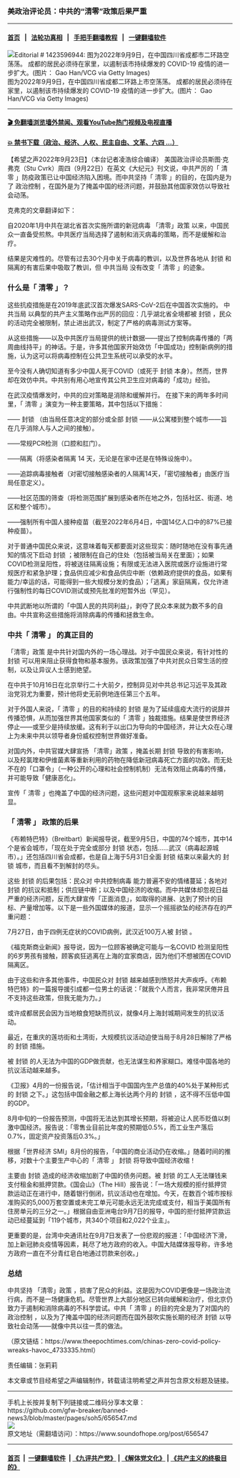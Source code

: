 ### 美政治评论员：中共的“清零”政策后果严重
------------------------

#### [首页](https://github.com/gfw-breaker/banned-news3/blob/master/README.md) &nbsp;&nbsp;|&nbsp;&nbsp; [法轮功真相](https://github.com/begood0513/basic/blob/master/README.md)  &nbsp;&nbsp;|&nbsp;&nbsp; [手把手翻墙教程](https://github.com/gfw-breaker/guides/wiki)  &nbsp;&nbsp;|&nbsp;&nbsp; [一键翻墙软件](https://github.com/gfw-breaker/nogfw/blob/master/README.md)  



<div><img alt="Editorial # 1423596944: 图为2022年9月9日，在中国四川省成都市二环路空荡荡。 成都的居民必须待在家里，以遏制该市持续爆发的 COVID-19 疫情的进一步扩大。(图片： Gao Han/VCG via Getty Images)" src="https://img.soundofhope.org/2022-09/gettyimages-1423596944-1663972302808.jpg"/>
<br/><figcaption class="caption">
 图为2022年9月9日，在中国四川省成都二环路上市空荡荡。 成都的居民必须待在家里，以遏制该市持续爆发的 COVID-19 疫情的进一步扩大。(图片： Gao Han/VCG via Getty Images)
</figcaption></div><hr/>

#### [ 🎬  免翻墙浏览墙外禁闻、观看YouTube热门视频及电视直播](https://github.com/gfw-breaker/HelloWorld)

#### [ 💥  禁书下载（政治、经济、人权、民主自由、文革、六四 ...）](https://github.com/gfw-breaker/books/blob/master/README.md)

<div><div class="Content__Wrapper sc-1bvya0-0 grZQxZ">
 <p class="meta-top">
  <span class="meta">
   【希望之声2022年9月23日】（本台记者凌浩综合编译）
  </span>
  美国政治评论员斯图·克弗克（Stu Cvrk）周四（9月22日）在英文《大纪元》刊文说，中共严厉的「
  <ok href="/term/236044">
   清零
  </ok>
  」防疫政策已让中国经济陷入困境。而中共坚持「
  <ok href="/term/236044">
   清零
  </ok>
  」的目的，在国内是为了
  <ok href="/term/312187">
   政治控制
  </ok>
  ，在国外是为了掩盖中国的经济问题，并鼓励其他国家效仿以导致社会动荡。
 </p>
 <p>
  克弗克的文章翻译如下：
 </p>
 <p>
  自2020年1月中共在湖北省首次实施所谓的新冠病毒
  <ok href="/term/787401">
   「清零」政策
  </ok>
  以来，中国民众一直备受煎熬。中共医疗当局选择了遏制和消灭病毒的策略，而不是缓解和治疗。
 </p>
 <p>
  结果是灾难性的。尽管有过去30个月中关于病毒的教训，以及世界各地从
  <ok href="/term/36231">
   封锁
  </ok>
  和隔离的有害后果中吸取了教训，但
  <ok href="/term/25929">
   中共当局
  </ok>
  没有改变「
  <ok href="/term/236044">
   清零
  </ok>
  」的迹象。
 </p>
 <h3>
  <b>
   什么是「
   <ok href="/term/236044">
    清零
   </ok>
   」？
  </b>
 </h3>
 <p>
  这些抗疫措施是在2019年底武汉首次爆发SARS-CoV-2后在中国首次实施的。
  <ok href="/term/25929">
   中共当局
  </ok>
  以典型的共产主义策略作出严厉的回应：几乎湖北省全境都被
  <ok href="/term/36231">
   封锁
  </ok>
  ，民众的活动完全被限制，禁止进出武汉，制定了严格的病毒测试方案等。
 </p>
 <p>
  从这些措施——以及中共医疗当局提供的统计数据——提出了控制病毒传播的「两周曲线持平」的神话。于是，许多其他国家开始效仿「中国成功」控制新病例的措施，认为这可以将病毒控制在公共卫生系统可以承受的水平。
 </p>
 <p>
  至今没有人确切知道有多少中国人死于COVID（或死于
  <ok href="/term/36231">
   封锁
  </ok>
  本身）。然而，世界却在效仿中共。中共别有用心地宣传其公共卫生应对病毒的「成功」经验。
 </p>
 <p>
  在武汉疫情爆发时，中共的应对策略是消除和缓解并行。 在接下来的两年多时间里，「
  <ok href="/term/236044">
   清零
  </ok>
  」演变为一种主要策略，其中包括以下措施：
 </p>
 <p>
  ——
  <ok href="/term/36231">
   封锁
  </ok>
  （由当局任意决定的部分或全部
  <ok href="/term/36231">
   封锁
  </ok>
  ——从公寓楼到整个城市——旨在几乎消除人与人之间的接触）。
 </p>
 <p>
  ——常规PCR检测（口腔和肛门）。
 </p>
 <p>
  ——隔离（将感染者隔离 14 天，无论是在家中还是在特殊设施中）。
 </p>
 <p>
  ——追踪病毒接触者（对密切接触感染者的人隔离14天，「密切接触者」由医疗当局任意定义）。
 </p>
 <p>
  ——社区范围的筛查（将检测范围扩展到感染者所在地之外，包括社区、街道、地区和整个城市）。
 </p>
 <p>
  ——强制所有中国人接种疫苗（截至2022年6月4日，中国14亿人口中的87%已接种疫苗）。
 </p>
 <p>
  对于普通中国民众来说，这意味着每天都要面对这些现实：随时随地在没有事先通知的情况下启动
  <ok href="/term/36231">
   封锁
  </ok>
  ；被限制在自己的住处（包括被当局关在里面）；如果COVID检测呈阳性，将被送往隔离设施；有限或无法进入医院或医疗设施进行常规医疗和紧急护理；食品供应减少和食品供应中断（依赖政府提供的食品，如果有能力/幸运的话，可能得到一些大规模分发的食品）；「逃离」家庭隔离，仅允许进行强制性的每日COVID测试或预先批准的短暂外出（罕见）。
 </p>
 <p>
  中共武断地以所谓的「中国人民的共同利益」，剥夺了民众本来就为数不多的自由。中共宣称这些措施将消除病毒的传播和拯救生命。
 </p>
 <h3>
  <b>
   中共「
  </b>
  <b>
   <ok href="/term/236044">
    清零
   </ok>
   」
  </b>
  <b>
   的真正目的
  </b>
 </h3>
 <p>
  <ok href="/term/787401">
   「清零」政策
  </ok>
  是中共针对国内外的一场心理战。对于中国民众来说，有针对性的
  <ok href="/term/36231">
   封锁
  </ok>
  可以用来阻止获得食物和基本服务。该政策加强了中共对民众日常生活的控制，以及让异议人士感到绝望。
 </p>
 <p>
  在中共于10月16日在北京举行二十大前夕，控制异见对中共总书记习近平及其政治党羽尤为重要，预计他将史无前例地连任第三个五年。
 </p>
 <p>
  对于外国人来说，「
  <ok href="/term/236044">
   清零
  </ok>
  」的目的和持续的
  <ok href="/term/36231">
   封锁
  </ok>
  是为了延续瘟疫大流行的说辞并传播恐惧，从而加强世界其他国家类似的「
  <ok href="/term/236044">
   清零
  </ok>
  」独裁措施。结果是使世界经济停止——或至少是持续放缓。这有利于以出口为导向的中国经济，并让大众在心理上为未来中共以领导者身份威权控制世界做好准备。
 </p>
 <p>
  对国内外，中共官媒大肆宣扬
  <ok href="/term/787401">
   「清零」政策
  </ok>
  ，掩盖长期
  <ok href="/term/36231">
   封锁
  </ok>
  导致的有害影响，以及羟氯喹和伊维菌素等重新利用的药物在降低新冠病毒死亡方面的功效。而无处不在的「口罩令」（一种公开的心理和社会控制机制）无法有效阻止病毒的传播，并可能导致「健康恶化」。
 </p>
 <p>
  宣传「
  <ok href="/term/236044">
   清零
  </ok>
  」也掩盖了中国的经济问题，这些问题对中国观察家来说越来越明显。
 </p>
 <h3>
  <b>
   「
   <ok href="/term/236044">
    清零
   </ok>
   」
  </b>
  <b>
   政策的后果
  </b>
 </h3>
 <p>
  《布赖特巴特》（Breitbart）新闻报导说，截至9月5日，中国的74个城市，其中14个是省会城市，「现在处于完全或部分
  <ok href="/term/36231">
   封锁
  </ok>
  状态，包括……武汉（病毒起源城市）。」还包括四川省会成都，也是自上海于5月31日全面
  <ok href="/term/36231">
   封锁
  </ok>
  结束以来最大的
  <ok href="/term/36231">
   封锁
  </ok>
  城市，而且看不到解封的尽头。
 </p>
 <p>
  这些
  <ok href="/term/36231">
   封锁
  </ok>
  的后果包括：民众对
  <ok href="/term/787404">
   中共控制病毒
  </ok>
  能力普遍不安的情绪蔓延；各地对
  <ok href="/term/36231">
   封锁
  </ok>
  的抗议和抵制；供应链中断；以及中国经济的收缩。而中共媒体却忽视日益严重的经济问题，反而大肆宣传「正面消息」，如取得的进展、达到了预计的目标、产量增加等。以下是一些外国媒体的报道，显示一个摇摇欲坠的经济存在的严重问题：
 </p>
 <p>
  7月27日，由于四例无症状的COVID病例，武汉近100万人被
  <ok href="/term/36231">
   封锁
  </ok>
  。
 </p>
 <p>
  《福克斯商业新闻》报导说，因为一位顾客被确定可能与一名COVID 检测呈阳性的6岁男孩有接触，顾客疯狂逃离在上海的宜家商店，因为他们不想被困在COVID隔离区。
 </p>
 <p>
  由于这些和许多其他事件，中国民众对
  <ok href="/term/36231">
   封锁
  </ok>
  越来越感到愤怒并大声疾呼。《布赖特巴特》的一篇报导援引成都一位男士的话说：「就我个人而言，我非常厌倦并且不支持这些政策，但我无能为力。」
 </p>
 <p>
  或许成都居民会因为当地粮食短缺而抗议，就像4月上海封城期间发生的抗议活动。
 </p>
 <p>
  最近，在重庆的莲坊街和土湾街，大规模抗议活动迫使当局于8月28日解除了严格的
  <ok href="/term/36231">
   封锁
  </ok>
  措施。
 </p>
 <p>
  被
  <ok href="/term/36231">
   封锁
  </ok>
  的人无法为中国的GDP做贡献，也无法谋生和养家糊口。难怪中国各地的抗议活动越来越多。
 </p>
 <p>
  《卫报》4月的一份报告说，「估计相当于中国国内生产总值的40%处于某种形式的
  <ok href="/term/36231">
   封锁
  </ok>
  之下。」这包括中国金融之都上海长达两个月的
  <ok href="/term/36231">
   封锁
  </ok>
  ，这不得不压低中国的GDP。
 </p>
 <p>
  8月中旬的一份报告预测，中国将无法达到其增长预期，将被迫让人民币贬值以刺激中国经济。报告说：「零售业目前比年度的预期低0.5%，而工业生产落后0.7%，固定资产投资落后0.3%。」
 </p>
 <p>
  根据「世界经济 SMI」8月份的报告，「中国的商业活动仍在收缩。」随着时间的推移，对数十个主要生产中心的「
  <ok href="/term/236044">
   清零
  </ok>
  」
  <ok href="/term/36231">
   封锁
  </ok>
  将导致中国经济收缩！
 </p>
 <p>
  主要由
  <ok href="/term/36231">
   封锁
  </ok>
  造成的经济收缩加剧了中国的债务问题。被
  <ok href="/term/36231">
   封锁
  </ok>
  的工人无法赚钱来支付租金和抵押贷款。《国会山》（The Hill）报告说：「一场大规模的拒付抵押贷款运动正在进行中，随着银行倒闭，抗议活动也在增加。今天，在数百个城市按标准购买的5,000万套空置或未完工单元可能永远无法完成或支付，相当于美国所有住房单元的三分之一。」根据自由亚洲电台9月7日的报导，中国的拒付抵押贷款运动已经蔓延到「119个城市，共340个项目和2,022个业主」。
 </p>
 <p>
  更重要的是，台湾中央通讯社在9月7日发表了一份悲观的报道：「中国经济下滑，加上新冠肺炎疫情等因素，耗尽了地方政府的收入。中国大陆媒体报导称，许多地方政府一直在不分青红皂白地通过罚款来创收。」
 </p>
 <h3>
  <b>
   总结
  </b>
 </h3>
 <p>
  中共坚持
  <ok href="/term/787401">
   「清零」政策
  </ok>
  ，损害了民众的利益。这是因为COVID更像是一场政治流行病，而不是一场健康危机。尽管世界上大部分地区已转向缓解和治疗，但北京仍致力于遏制和消除病毒的不科学尝试。中共「
  <ok href="/term/236044">
   清零
  </ok>
  」的目的完全是为了对国内的
  <ok href="/term/312187">
   政治控制
  </ok>
  ，以及为了掩盖中国的经济问题而在国外鼓吹实施长期的经济
  <ok href="/term/36231">
   封锁
  </ok>
  以导致社会动荡——就像中共以往一贯的做法。
 </p>
 <p>
  （原文链结：https://www.theepochtimes.com/chinas-zero-covid-policy-wreaks-havoc_4733335.html）
 </p>
 <p class="meta-btm">
  责任编辑：张莉莉
 </p>
 <p class="meta-btm">
  本文章或节目经希望之声编辑制作，转载请注明希望之声并包含原文标题及链接。
 </p>
</div>
</div>
<hr/>
手机上长按并复制下列链接或二维码分享本文章：<br/>
https://github.com/gfw-breaker/banned-news3/blob/master/pages/soh5/656547.md <br/>
<a href='https://github.com/gfw-breaker/banned-news3/blob/master/pages/soh5/656547.md'><img src='https://github.com/gfw-breaker/banned-news3/blob/master/pages/soh5/656547.md.png'/></a> <br/>
原文地址（需翻墙访问）：https://www.soundofhope.org/post/656547


------------------------
#### [首页](https://github.com/gfw-breaker/banned-news3/blob/master/README.md) &nbsp;|&nbsp; [一键翻墙软件](https://github.com/gfw-breaker/nogfw/blob/master/README.md) &nbsp;| [《九评共产党》](https://github.com/gfw-breaker/9ping.md/blob/master/README.md#九评之一评共产党是什么) | [《解体党文化》](https://github.com/gfw-breaker/jtdwh.md/blob/master/README.md) | [《共产主义的终极目的》](https://github.com/gfw-breaker/gczydzjmd.md/blob/master/README.md)


<img src='http://gfw-breaker.win/banned-news3/pages/soh5/656547.md' width='0px' height='0px'/>
